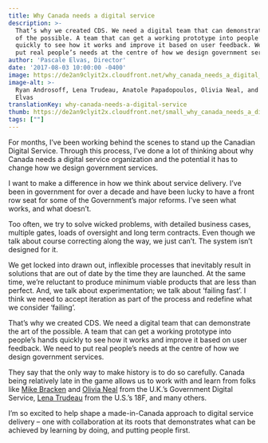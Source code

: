 ```yaml
---
title: Why Canada needs a digital service
description: >-
  That’s why we created CDS. We need a digital team that can demonstrate the art
  of the possible. A team that can get a working prototype into people’s hands
  quickly to see how it works and improve it based on user feedback. We need to
  put real people’s needs at the centre of how we design government services.
author: 'Pascale Elvas, Director'
date: '2017-08-03 10:00:00 -0400'
image: https://de2an9clyit2x.cloudfront.net/why_canada_needs_a_digital_service_2017_83f1ff7d59.jpg
image-alt: >-
  Ryan Androsoff, Lena Trudeau, Anatole Papadopoulos, Olivia Neal, and Pascale
  Elvas
translationKey: why-canada-needs-a-digital-service
thumb: https://de2an9clyit2x.cloudfront.net/small_why_canada_needs_a_digital_service_2017_83f1ff7d59.jpg
tags: [""]
---
```

For months, I’ve been working behind the scenes to stand up the Canadian Digital Service. Through this process, I’ve done a lot of thinking about why Canada needs a digital service organization and the potential it has to change how we design government services.

I want to make a difference in how we think about service delivery. I’ve been in government for over a decade and have been lucky to have a front row seat for some of the Government’s major reforms. I’ve seen what works, and what doesn’t.

Too often, we try to solve wicked problems, with detailed business cases, multiple gates, loads of oversight and long term contracts. Even though we talk about course correcting along the way, we just can’t. The system isn’t designed for it.

We get locked into drawn out, inflexible processes that inevitably result in solutions that are out of date by the time they are launched. At the same time, we’re reluctant to produce minimum viable products that are less than perfect. And, we talk about experimentation; we talk about ‘failing fast’. I think we need to accept iteration as part of the process and redefine what we consider ‘failing’.

That’s why we created CDS. We need a digital team that can demonstrate the art of the possible. A team that can get a working prototype into people’s hands quickly to see how it works and improve it based on user feedback. We need to put real people’s needs at the centre of how we design government services.  

They say that the only way to make history is to do so carefully. Canada being relatively late in the game allows us to work with and learn from folks like [Mike Bracken](https://twitter.com/MTBracken) and [Olivia Neal](https://twitter.com/LivNeal) from the U.K.’s Government Digital Service, [Lena Trudeau](https://twitter.com/ltrudeau) from the U.S.’s 18F, and many others.

I’m so excited to help shape a made-in-Canada approach to digital service delivery – one with collaboration at its roots that demonstrates what can be achieved by learning by doing, and putting people first.

